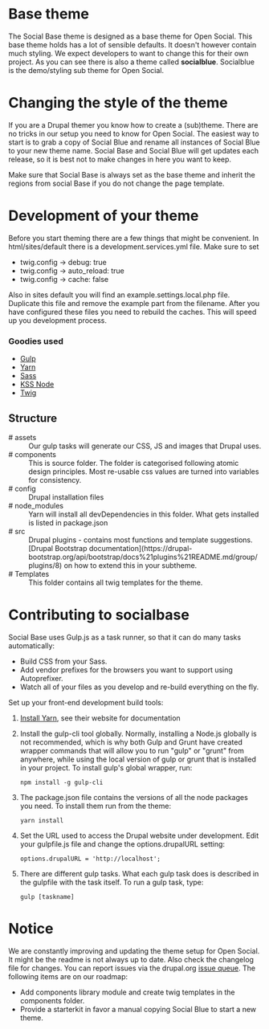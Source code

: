 # Base theme #
The Social Base theme is designed as a base theme for Open Social. This base
theme holds has a lot of sensible defaults. It doesn't however contain much
styling. We expect developers to want to change this for their own project.
As you can see there is also a theme called **socialblue**. Socialblue is the
demo/styling sub theme for Open Social.


# Changing the style of the theme  #
If you are a Drupal themer you know how to create a (sub)theme. There are no
tricks in our setup you need to know for Open Social. The easiest way to start
is to grab a copy of Social Blue and rename all instances of Social Blue to your
new theme name. Social Base and Social Blue will get updates each release, so it
is best not to make changes in here you want to keep.

Make sure that Social Base is always set as the base theme and inherit the
regions from social Base if you do not change the page template.

# Development of your theme #
Before you start theming there are a few things that might be convenient. In
html/sites/default there is a development.services.yml file. Make sure to set
* twig.config -> debug: true
* twig.config -> auto_reload: true
* twig.config -> cache: false

Also in sites default you will find an example.settings.local.php file.
Duplicate this file and remove the example part from the filename. 
After you have configured these files you need to rebuild the caches. 
This will speed up you development process.

### Goodies used

- [Gulp](http://gulpjs.com/) 
- [Yarn](https://yarnpkg.com)
- [Sass](http://sass-lang.com/)
- [KSS Node](https://github.com/kss-node/kss-node)
- [Twig](https://www.drupal.org/docs/8/theming/twig)

## Structure

<dl>
<dt># assets</dt>
<dd>Our gulp tasks will generate our CSS, JS and images that Drupal uses.</dd>
<dt># components</dt>
<dd>This is source folder. The folder is categorised following atomic design
principles. Most re-usable css values are turned into variables for consistency.
</dd>
<dt># config</dt>
<dd>Drupal installation files</dd>
<dt># node_modules</dt>
<dd>Yarn will install all devDependencies in this folder. 
What gets installed is listed in package.json</dd>
<dt># src</dt>
<dd>Drupal plugins - contains most functions and template suggestions.  
[Drupal Bootstrap documentation](https://drupal-bootstrap.org/api/bootstrap/docs%21plugins%21README.md/group/plugins/8)
on how to extend this in your subtheme.</dd>
<dt># Templates</dt>
<dd>This folder contains all twig templates for the theme.</dd>



# Contributing to socialbase #

Social Base uses Gulp.js as a task runner, so that it can do many tasks
automatically:
 - Build CSS from your Sass.
 - Add vendor prefixes for the browsers you want to support using Autoprefixer.
 - Watch all of your files as you develop and re-build everything on the fly.

Set up your front-end development build tools:

1. [Install Yarn](https://yarnpkg.com/en/docs/install), see their website for
documentation

2. Install the gulp-cli tool globally. Normally, installing a Node.js globally
  is not recommended, which is why both Gulp and Grunt have created wrapper
  commands that will allow you to run "gulp" or "grunt" from anywhere, while
  using the local version of gulp or grunt that is installed in your project.
  To install gulp's global wrapper, run:
    ```
    npm install -g gulp-cli
    ```

3. The package.json file contains the versions of all the node packages you
need. To install them run from the theme:
    ```
    yarn install
    ```
    
4. Set the URL used to access the Drupal website under development. Edit your
    gulpfile.js file and change the options.drupalURL setting:
    ```
    options.drupalURL = 'http://localhost';
    ```

4. There are different gulp tasks. What each gulp task does is described in the
gulpfile with the task itself. To run a gulp task, type:
    ```
    gulp [taskname]
    ``` 

# Notice
We are constantly improving and updating the theme setup for Open Social. It
might be the readme is not always up to date. Also check the changelog file for
changes. You can report issues via the drupal.org
[issue queue](https://www.drupal.org/project/issues/social?categories=All).
The following items are on our roadmap:
* Add components library module and create twig templates in the components
folder.
* Provide a starterkit in favor a manual copying Social Blue to start a new
theme.
